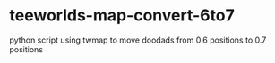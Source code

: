 # teeworlds-map-convert-6to7
python script using twmap to move doodads from 0.6 positions to 0.7 positions

